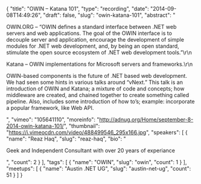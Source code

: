{
  "title": "OWIN – Katana 101",
  "type": "recording",
  "date": "2014-09-08T14:49:26",
  "draft": false,
  "slug": "owin-katana-101",
  "abstract": "<p>OWIN.ORG – “OWIN defines a standard interface between .NET web servers and web applications. The goal of the OWIN interface is to decouple server and application, encourage the development of simple modules for .NET web development, and, by being an open standard, stimulate the open source ecosystem of .NET web development tools.”\r\n</p><p>Katana – OWIN implementations for Microsoft servers and frameworks.\r\n</p><p>OWIN-based components is the future of .NET based web development. We had seen some hints in various talks around “vNext.” This talk is an introduction of OWIN and Katana; a mixture of code and concepts; how middleware are created, and chained together to create something called pipeline. Also, includes some introduction of how to’s; example: incorporate a popular framework, like Web API.</p>",
  "vimeo": "105641110",
  "moreinfo": "http://adnug.org/Home/september-8-2014-owin-katana-101/",
  "thumbnail": "https://i.vimeocdn.com/video/488499546_295x166.jpg",
  "speakers": [
    {
      "name": "Reaz Haq",
      "slug": "reaz-haq",
      "bio": "<p>Geek and Independent Consultant with over 20 years of experiance</p>",
      "count": 2
    }
  ],
  "tags": [
    {
      "name": "OWIN",
      "slug": "owin",
      "count": 1
    }
  ],
  "meetups": [
    {
      "name": "Austin .NET UG",
      "slug": "austin-net-ug",
      "count": 51
    }
  ]
}